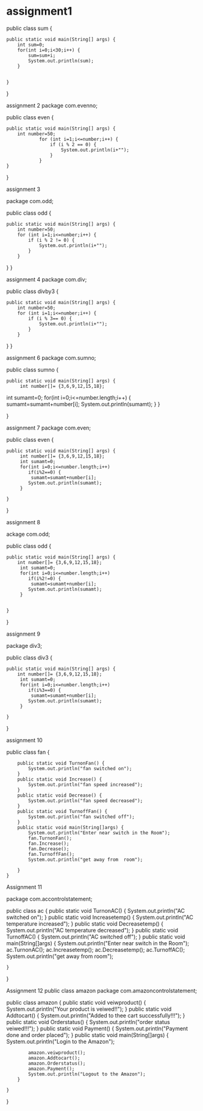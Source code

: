 # assignment1
public class sum {

	public static void main(String[] args) {
		int sum=0;
		for(int i=0;i<30;i++) {
			sum=sum+i;
			System.out.println(sum);
		}
		

	}

}


assignment 2
package com.evenno;

public class even {

	public static void main(String[] args) {
		int number=50;
				for (int i=1;i<=number;i++) {
					if (i % 2 == 0) {
						System.out.println(i+"");
					}
				}
	}
}	

assignment 3

package com.odd;

public class odd {

	public static void main(String[] args) {
		int number=50;
		for (int i=1;i<=number;i++) {
			if (i % 2 != 0) {
				System.out.println(i+"");
			}
		}
}
}	




assignment 4
package com.div;

public class divby3 {

	public static void main(String[] args) {
		int number=50;
		for (int i=1;i<=number;i++) {
			if (i % 3== 0) {
				System.out.println(i+"");
			}
		}
}
}	

assignment 6
package com.sumno;

public class sumno {

	public static void main(String[] args) {
		 int number[]= {3,6,9,12,15,18};
int sumamt=0;
for(int i=0;i<=number.length;i++) {
	sumamt=sumamt+number[i];
	System.out.println(sumamt);
}
	}

}

assignment 7
package com.even;

public class even {

	public static void main(String[] args) {
		 int number[]= {3,6,9,12,15,18};
		 int sumamt=0;
		 for(int i=0;i<=number.length;i++) 
		 	if(i%2==0) {
			 sumamt=sumamt+number[i];
		 	System.out.println(sumamt);
		 }

	}

}


assignment 8

ackage com.odd;

public class odd {

	public static void main(String[] args) {
		int number[]= {3,6,9,12,15,18};
		 int sumamt=0;
		 for(int i=0;i<=number.length;i++) 
		 	if(i%2!=0) {
			 sumamt=sumamt+number[i];
		 	System.out.println(sumamt);
		 }


	}

}



assignment 9

package div3;

public class div3 {

	public static void main(String[] args) {
		int number[]= {3,6,9,12,15,18};
		 int sumamt=0;
		 for(int i=0;i<=number.length;i++) 
		 	if(i%3==0) {
			 sumamt=sumamt+number[i];
		 	System.out.println(sumamt);
		 }

	}

}


assignment 10

public class fan {


		public static void TurnonFan() {
			System.out.println("fan switched on");
		}
		public static void Increase() {
			System.out.println("fan speed increased");
		}
		public static void Decrease() {
			System.out.println("fan speed decreased");
		}
		public static void TurnoffFan() {
			System.out.println("fan switched off");
		}
		public static void main(String[]args) {
			System.out.println("Enter near switch in the Room");
			fan.TurnonFan();
			fan.Increase();
			fan.Decrease();
			fan.TurnoffFan();
			System.out.println("get away from  room");
			
		}
	}




Assignment 11

package com.accontrolstatement;

public class ac {
	public static void TurnonAC() {
		System.out.println("AC switched on");
	}
	public static void Increasetemp() {
		System.out.println("AC temperature increased");
	}
	public static void Decreasetemp() {
		System.out.println("AC temperature decreased");
	}
	public static void TurnoffAC() {
		System.out.println("AC switched off");
	}
	public static void main(String[]args) {
		System.out.println("Enter near switch in the Room");
		ac.TurnonAC();
		ac.Increasetemp();
		ac.Decreasetemp();
		ac.TurnoffAC();
		System.out.println("get away from  room");


		
	}

}



Assignment 12
public class amazon
	package com.amazoncontrolstatement;



public class amazon {
		public static void veiwproduct() {
			System.out.println("Your product is veiwed!!");
		}
		public static void Addtocart() {
			System.out.println("Added to thee cart successfully!!!");
		}
		public static void Orderstatus() {
			System.out.println("order status veiwed!!!");
		}
		public static void Payment() {
			System.out.println("Payment done and order placed");
		}
		public static void main(String[]args) {
			System.out.println("Login to the Amazon");
			
			


			amazon.veiwproduct();
			amazon.Addtocart();
			amazon.Orderstatus();
			amazon.Payment();
			System.out.println("Logout to the Amazon");
		}

	}


}

